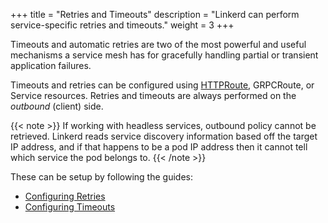 +++
title = "Retries and Timeouts"
description = "Linkerd can perform service-specific retries and timeouts."
weight = 3
+++

Timeouts and automatic retries are two of the most powerful and useful
mechanisms a service mesh has for gracefully handling partial or transient
application failures.

Timeouts and retries can be configured using [HTTPRoute], GRPCRoute, or Service
resources. Retries and timeouts are always performed on the *outbound* (client)
side.

{{< note >}}
If working with headless services, outbound policy cannot be retrieved. Linkerd
reads service discovery information based off the target IP address, and if that
happens to be a pod IP address then it cannot tell which service the pod belongs
to.
{{< /note >}}

These can be setup by following the guides:

- [Configuring Retries](../../tasks/configuring-retries/)
- [Configuring Timeouts](../../tasks/configuring-timeouts/)

[HTTPRoute]: ../httproute/
